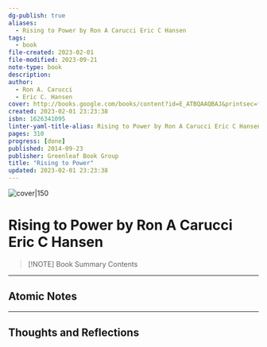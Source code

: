 ```yaml
---
dg-publish: true
aliases:
  - Rising to Power by Ron A Carucci Eric C Hansen
tags:
  - book
file-created: 2023-02-01
file-modified: 2023-09-21
note-type: book 
description: 
author:
  - Ron A. Carucci
  - Eric C. Hansen
cover: http://books.google.com/books/content?id=E_ATBQAAQBAJ&printsec=frontcover&img=1&zoom=1&edge=curl&source=gbs_api
created: 2023-02-01 23:23:38
isbn: 1626341095 
linter-yaml-title-alias: Rising to Power by Ron A Carucci Eric C Hansen
pages: 310
progress: [done]
published: 2014-09-23
publisher: Greenleaf Book Group
title: "Rising to Power"
updated: 2023-02-01 23:23:38
---
```


![cover|150](http://books.google.com/books/content?id=E_ATBQAAQBAJ&printsec=frontcover&img=1&zoom=1&edge=curl&source=gbs_api)

# Rising to Power by Ron A Carucci Eric C Hansen

> [!NOTE] Book Summary
> Contents

---

## Atomic Notes

---

## Thoughts and Reflections
